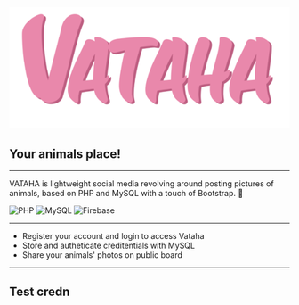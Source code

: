 ![Vataha](https://raw.githubusercontent.com/FoxSaysDerp/vataha/main/assets/img/vataha.png)

## Your animals place!

---

VATAHA is lightweight social media revolving around posting pictures of animals, based on PHP and MySQL with a touch of Bootstrap. 🔸

![PHP](https://img.shields.io/badge/PHP-5.0-green)
![MySQL](https://img.shields.io/badge/MySQL-5.7-green)
![Firebase](https://img.shields.io/badge/bootstrap-4-purple)

---

- Register your account and login to access Vataha
- Store and autheticate creditentials with MySQL
- Share your animals' photos on public board 


---

## Test credn

